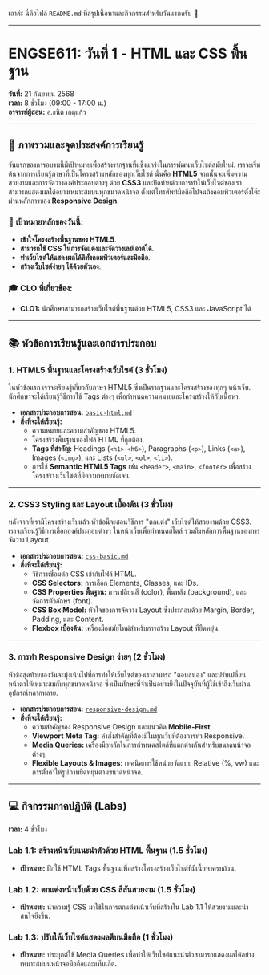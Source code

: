 เอาล่ะ นี่คือไฟล์ `README.md` ที่สรุปเนื้อหาและกิจกรรมสำหรับวันแรกครับ 📝

-----

# ENGSE611: วันที่ 1 - HTML และ CSS พื้นฐาน

**วันที่:** 21 กันยายน 2568  
**เวลา:** 8 ชั่วโมง (09:00 - 17:00 น.)  
**อาจารย์ผู้สอน:** อ.ธนิต เกตุแก้ว

-----

## 🎯 ภาพรวมและจุดประสงค์การเรียนรู้

วันแรกของการอบรมนี้มีเป้าหมายเพื่อสร้างรากฐานที่แข็งแกร่งในการพัฒนาเว็บไซต์สมัยใหม่. เราจะเริ่มต้นจากการเรียนรู้ภาษาที่เป็นโครงสร้างหลักของทุกเว็บไซต์ นั่นคือ **HTML5** จากนั้นจะเพิ่มความสวยงามและการจัดวางองค์ประกอบต่างๆ ด้วย **CSS3** และปิดท้ายด้วยการทำให้เว็บไซต์ของเราสามารถแสดงผลได้อย่างเหมาะสมบนทุกขนาดหน้าจอ ตั้งแต่โทรศัพท์มือถือไปจนถึงคอมพิวเตอร์ตั้งโต๊ะ ผ่านหลักการของ **Responsive Design**.

### 🏁 **เป้าหมายหลักของวันนี้:**

  - **เข้าใจโครงสร้างพื้นฐานของ HTML5**.
  - **สามารถใช้ CSS ในการจัดแต่งและจัดวางเลย์เอาต์ได้**.
  - **ทำเว็บไซต์ให้แสดงผลได้ดีทั้งคอมพิวเตอร์และมือถือ**.
  - **สร้างเว็บไซต์ง่ายๆ ได้ด้วยตัวเอง**.

### 🎓 **CLO ที่เกี่ยวข้อง:**

  - **CLO1:** นักศึกษาสามารถสร้างเว็บไซต์พื้นฐานด้วย HTML5, CSS3 และ JavaScript ได้

-----

## 📚 หัวข้อการเรียนรู้และเอกสารประกอบ

### 1\. HTML5 พื้นฐานและโครงสร้างเว็บไซต์ (3 ชั่วโมง)

ในหัวข้อแรก เราจะเรียนรู้เกี่ยวกับภาษา HTML5 ซึ่งเป็นรากฐานและโครงสร้างของทุกๆ หน้าเว็บ. นักศึกษาจะได้เรียนรู้วิธีการใช้ Tags ต่างๆ เพื่อกำหนดความหมายและโครงสร้างให้กับเนื้อหา.

  - **เอกสารประกอบการสอน:** [`basic-html.md`](basic-html.md)
  - **สิ่งที่จะได้เรียนรู้:**
      - ความหมายและความสำคัญของ HTML5.
      - โครงสร้างพื้นฐานของไฟล์ HTML ที่ถูกต้อง.
      - **Tags ที่สำคัญ:** Headings (`<h1>`-`<h6>`), Paragraphs (`<p>`), Links (`<a>`), Images (`<img>`), และ Lists (`<ul>`, `<ol>`, `<li>`).
      - การใช้ **Semantic HTML5 Tags** เช่น `<header>`, `<main>`, `<footer>` เพื่อสร้างโครงสร้างเว็บไซต์ที่มีความหมายชัดเจน.

-----

### 2\. CSS3 Styling และ Layout เบื้องต้น (3 ชั่วโมง)

หลังจากที่เรามีโครงสร้างเว็บแล้ว หัวข้อนี้จะสอนวิธีการ "ตกแต่ง" เว็บไซต์ให้สวยงามด้วย CSS3. เราจะเรียนรู้วิธีการเลือกองค์ประกอบต่างๆ ในหน้าเว็บเพื่อกำหนดสไตล์ รวมถึงหลักการพื้นฐานของการจัดวาง Layout.

  - **เอกสารประกอบการสอน:** [`css-basic.md`](css-basic.md)
  - **สิ่งที่จะได้เรียนรู้:**
      - วิธีการเชื่อมต่อ CSS เข้ากับไฟล์ HTML.
      - **CSS Selectors:** การเลือก Elements, Classes, และ IDs.
      - **CSS Properties พื้นฐาน:** การเปลี่ยนสี (color), พื้นหลัง (background), และจัดการตัวอักษร (font).
      - **CSS Box Model:** หัวใจของการจัดวาง Layout ซึ่งประกอบด้วย Margin, Border, Padding, และ Content.
      - **Flexbox เบื้องต้น:** เครื่องมือสมัยใหม่สำหรับการสร้าง Layout ที่ยืดหยุ่น.

-----

### 3\. การทำ Responsive Design ง่ายๆ (2 ชั่วโมง)

หัวข้อสุดท้ายของวันจะมุ่งเน้นไปที่การทำให้เว็บไซต์ของเราสามารถ "ตอบสนอง" และปรับเปลี่ยนหน้าตาให้เหมาะสมกับทุกขนาดหน้าจอ ซึ่งเป็นทักษะที่จำเป็นอย่างยิ่งในปัจจุบันที่ผู้ใช้เข้าถึงเว็บผ่านอุปกรณ์หลากหลาย.

  - **เอกสารประกอบการสอน:** [`responsive-design.md`](responsive-design.md)
  - **สิ่งที่จะได้เรียนรู้:**
      - ความสำคัญของ Responsive Design และแนวคิด **Mobile-First**.
      - **Viewport Meta Tag:** คำสั่งสำคัญที่ต้องมีในทุกเว็บที่ต้องการทำ Responsive.
      - **Media Queries:** เครื่องมือหลักในการกำหนดสไตล์ที่แตกต่างกันสำหรับขนาดหน้าจอต่างๆ.
      - **Flexible Layouts & Images:** เทคนิคการใช้หน่วยวัดแบบ Relative (%, vw) และการตั้งค่าให้รูปภาพยืดหยุ่นตามขนาดหน้าจอ.

-----

## 💻 กิจกรรมภาคปฏิบัติ (Labs)

**เวลา:** 4 ชั่วโมง

### **Lab 1.1: สร้างหน้าเว็บแนะนำตัวด้วย HTML พื้นฐาน (1.5 ชั่วโมง)**

  - **เป้าหมาย:** ฝึกใช้ HTML Tags พื้นฐานเพื่อสร้างโครงสร้างเว็บไซต์ที่มีเนื้อหาครบถ้วน.

### **Lab 1.2: ตกแต่งหน้าเว็บด้วย CSS สีสันสวยงาม (1.5 ชั่วโมง)**

  - **เป้าหมาย:** นำความรู้ CSS มาใช้ในการตกแต่งหน้าเว็บที่สร้างใน Lab 1.1 ให้สวยงามและน่าสนใจยิ่งขึ้น.

### **Lab 1.3: ปรับให้เว็บไซต์แสดงผลดีบนมือถือ (1 ชั่วโมง)**

  - **เป้าหมาย:** ประยุกต์ใช้ Media Queries เพื่อทำให้เว็บไซต์แนะนำตัวสามารถแสดงผลได้อย่างเหมาะสมบนหน้าจอมือถือและแท็บเล็ต.